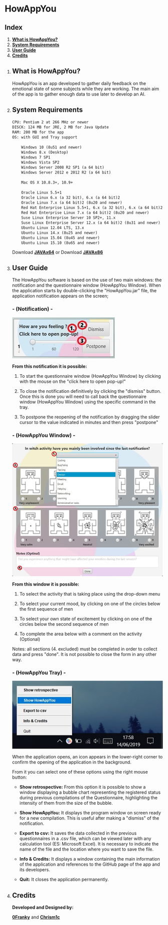 # HowAppYou

## Index

1. [**What is HowAppYou?**](#what-is-howappyou)
2. [**System Requirements**](#system-requirements)
3. [**User Guide**](#user-guide)
4. [**Credits**](#credits)

<ol>
<li>

## What is HowAppYou?

HowAppYou is an app developed to gather daily feedback on the emotional state of some subjects while they are working.
The main aim of the app is to gather enough data to use later to develop an AI.

</li>
<li>

## System Requirements

	CPU: Pentium 2 at 266 MHz or newer
	DISCK: 124 MB for JRE, 2 MB for Java Update
	RAM: 200 MB for the app
	OS: with GUI and Tray support
	
		Windows 10 (8u51 and newer)
		Windows 8.x (Desktop)
		Windows 7 SP1
		Windows Vista SP2
		Windows Server 2008 R2 SP1 (a 64 bit)
		Windows Server 2012 e 2012 R2 (a 64 bit)
	
		Mac OS X 10.8.3+, 10.9+
	
		Oracle Linux 5.5+1
		Oracle Linux 6.x (a 32 bit), 6.x (a 64 bit)2
		Oracle Linux 7.x (a 64 bit)2 (8u20 and newer)
		Red Hat Enterprise Linux 5.5+1, 6.x (a 32 bit), 6.x (a 64 bit)2
		Red Hat Enterprise Linux 7.x (a 64 bit)2 (8u20 and newer)
		Suse Linux Enterprise Server 10 SP2+, 11.x
		Suse Linux Enterprise Server 12.x (a 64 bit)2 (8u31 and newer)
		Ubuntu Linux 12.04 LTS, 13.x
		Ubuntu Linux 14.x (8u25 and newer)
		Ubuntu Linux 15.04 (8u45 and newer)
		Ubuntu Linux 15.10 (8u65 and newer)
	
Download [**JAVAx64**](https://www.java.com/it/download/windows-64bit.jsp)
or Download [**JAVAx86**](https://www.java.com/it/download/)

</li>
<li>

## User Guide

The HowAppYou software is based on the use of two main windows: the notification and the questionnaire window (HowAppYou Window).
When the application starts by double-clicking the "HowAppYou.jar" file, the application notification appears on the screen;

### - (Notification) -

![](JAVA/src/Assets/Guide/Notifica.jpg)

**From this notification it is possible:**

1. To start the questionnaire window (HowAppYou Window) by clicking with the mouse on the "click here to open pop-up!"

2. To close the notification definitively by clicking the "dismiss" button. Once this is done you will need to call back
the questionnaire window (HowAppYou Window) using the specific command in the tray.

3. To postpone the reopening of the notification by dragging the slider cursor to the value indicated in minutes and then press "postpone"

### - (HowAppYou Window) -

![](JAVA/src/Assets/Guide/PopUp.jpg)

**From this window it is possible:**

1. To select the activity that is taking place using the drop-down menu

2. To select your current mood, by clicking on one of the circles below the first sequence of men

3. To select your own state of excitement by clicking on one of the circles below the second sequence of men

4. To complete the area below with a comment on the activity (Optional)

Notes: all sections (4. excluded) must be completed in order to collect data and press "done".
It is not possible to close the form in any other way.

### - (HowAppYou Tray) -

![](JAVA/src/Assets/Guide/Tray.jpg)

When the application opens, an icon appears in the lower-right corner to confirm the opening of the application in the background.

From it you can select one of these options using the right mouse button:

- **Show retrospective:**
From this option it is possible to show a window displaying a bubble chart representing the registered status
during previous compilations of the Questionnaire, highlighting the intensity of them from the size of the bubble.

- **Show HowAppYou:**
It displays the program window on screen ready for a new compilation. This is useful after making a "dismiss"
of the notification.

- **Export to csv:**
It saves the data collected in the previous questionnaires in a .csv file, which can be viewed later
with any calculation tool (ES: Microsoft Excel).
It is necessary to indicate the name of the file and the location where you want to save the file.

- **Info & Credits:**
It displays a window containing the main information of the application
and references to the GitHub page of the app and its developers.

- **Quit:**
It closes the application permanently.

</li>
<li>

## Credits

**Developed and Designed by:**

[**0Franky**](https://github.com/0Franky)
 and [**Chrism1c**](https://github.com/Chrism1c)

</li>
</ol>
